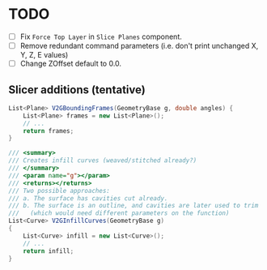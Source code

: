 # TODO

- [ ] Fix `Force Top Layer` in `Slice Planes` component.
- [ ] Remove redundant command parameters (i.e. don't print unchanged X, Y, Z, E values)
- [ ] Change ZOffset default to 0.0.

## Slicer additions (tentative)

```csharp
List<Plane> V2GBoundingFrames(GeometryBase g, double angles) {
    List<Plane> frames = new List<Plane>();
    // ...
    return frames;
}
```

```csharp
/// <summary>
/// Creates infill curves (weaved/stitched already?)
/// </summary>
/// <param name="g"></param>
/// <returns></returns>
/// Two possible approaches:
/// a. The surface has cavities cut already.
/// b. The surface is an outline, and cavities are later used to trim
///   (which would need different parameters on the function)
List<Curve> V2GInfillCurves(GeometryBase g)
{
    List<Curve> infill = new List<Curve>();
    // ...
    return infill;
}
```
